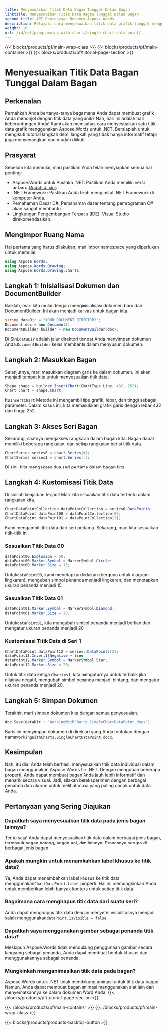 ```yaml
---
title: Menyesuaikan Titik Data Bagan Tunggal Dalam Bagan
linktitle: Menyesuaikan Titik Data Bagan Tunggal Dalam Bagan
second_title: API Pemrosesan Dokumen Aspose.Words
description: Pelajari cara menyesuaikan titik data grafik tunggal menggunakan Aspose.Words untuk .NET dalam panduan langkah demi langkah yang terperinci. Sempurnakan grafik Anda dengan penanda dan ukuran yang unik.
weight: 10
url: /id/net/programming-with-charts/single-chart-data-point/
---
```


{{< blocks/products/pf/main-wrap-class >}}
{{< blocks/products/pf/main-container >}}
{{< blocks/products/pf/tutorial-page-section >}}

# Menyesuaikan Titik Data Bagan Tunggal Dalam Bagan

## Perkenalan

Pernahkah Anda bertanya-tanya bagaimana Anda dapat membuat grafik Anda menonjol dengan titik data yang unik? Nah, hari ini adalah hari keberuntungan Anda! Kami akan membahas cara menyesuaikan satu titik data grafik menggunakan Aspose.Words untuk .NET. Bersiaplah untuk mengikuti tutorial langkah demi langkah yang tidak hanya informatif tetapi juga menyenangkan dan mudah diikuti.

## Prasyarat

Sebelum kita memulai, mari pastikan Anda telah menyiapkan semua hal penting:

-  Aspose.Words untuk Pustaka .NET: Pastikan Anda memiliki versi terbaru.[Unduh di sini](https://releases.aspose.com/words/net/).
- .NET Framework: Pastikan Anda telah menginstal .NET Framework di komputer Anda.
- Pemahaman Dasar C#: Pemahaman dasar tentang pemrograman C# akan sangat membantu.
- Lingkungan Pengembangan Terpadu (IDE): Visual Studio direkomendasikan.

## Mengimpor Ruang Nama

Hal pertama yang harus dilakukan, mari impor namespace yang diperlukan untuk memulai:

```csharp
using Aspose.Words;
using Aspose.Words.Drawing;
using Aspose.Words.Drawing.Charts;
```

## Langkah 1: Inisialisasi Dokumen dan DocumentBuilder

Baiklah, mari kita mulai dengan menginisialisasi dokumen baru dan DocumentBuilder. Ini akan menjadi kanvas untuk bagan kita.

```csharp
string dataDir = "YOUR DOCUMENT DIRECTORY";
Document doc = new Document();
DocumentBuilder builder = new DocumentBuilder(doc);
```

 Di Sini,`dataDir` adalah jalur direktori tempat Anda menyimpan dokumen Anda.`DocumentBuilder` kelas membantu dalam menyusun dokumen.

## Langkah 2: Masukkan Bagan

Selanjutnya, mari masukkan diagram garis ke dalam dokumen. Ini akan menjadi tempat kita untuk menyesuaikan titik data.

```csharp
Shape shape = builder.InsertChart(ChartType.Line, 432, 252);
Chart chart = shape.Chart;
```

 Itu`InsertChart` Metode ini mengambil tipe grafik, lebar, dan tinggi sebagai parameter. Dalam kasus ini, kita memasukkan grafik garis dengan lebar 432 dan tinggi 252.

## Langkah 3: Akses Seri Bagan

Sekarang, saatnya mengakses rangkaian dalam bagan kita. Bagan dapat memiliki beberapa rangkaian, dan setiap rangkaian berisi titik data.

```csharp
ChartSeries series0 = chart.Series[0];
ChartSeries series1 = chart.Series[1];
```

Di sini, kita mengakses dua seri pertama dalam bagan kita. 

## Langkah 4: Kustomisasi Titik Data

Di sinilah keajaiban terjadi! Mari kita sesuaikan titik data tertentu dalam rangkaian kita.

```csharp
ChartDataPointCollection dataPointCollection = series0.DataPoints;
ChartDataPoint dataPoint00 = dataPointCollection[0];
ChartDataPoint dataPoint01 = dataPointCollection[1];
```

Kami mengambil titik data dari seri pertama. Sekarang, mari kita sesuaikan titik-titik ini.

### Sesuaikan Titik Data 00

```csharp
dataPoint00.Explosion = 50;
dataPoint00.Marker.Symbol = MarkerSymbol.Circle;
dataPoint00.Marker.Size = 15;
```

 Untuk`dataPoint00`, kami menetapkan ledakan (berguna untuk diagram lingkaran), mengubah simbol penanda menjadi lingkaran, dan menetapkan ukuran penanda menjadi 15.

### Sesuaikan Titik Data 01

```csharp
dataPoint01.Marker.Symbol = MarkerSymbol.Diamond;
dataPoint01.Marker.Size = 20;
```

 Untuk`dataPoint01`, kita mengubah simbol penanda menjadi berlian dan mengatur ukuran penanda menjadi 20.

### Kustomisasi Titik Data di Seri 1

```csharp
ChartDataPoint dataPoint12 = series1.DataPoints[2];
dataPoint12.InvertIfNegative = true;
dataPoint12.Marker.Symbol = MarkerSymbol.Star;
dataPoint12.Marker.Size = 20;
```

 Untuk titik data ketiga di`series1`, kita mengaturnya untuk terbalik jika nilainya negatif, mengubah simbol penanda menjadi bintang, dan mengatur ukuran penanda menjadi 20.

## Langkah 5: Simpan Dokumen

Terakhir, mari simpan dokumen kita dengan semua penyesuaian.

```csharp
doc.Save(dataDir + "WorkingWithCharts.SingleChartDataPoint.docx");
```

 Baris ini menyimpan dokumen di direktori yang Anda tentukan dengan nama`WorkingWithCharts.SingleChartDataPoint.docx`.

## Kesimpulan

Nah, itu dia! Anda telah berhasil menyesuaikan titik data individual dalam bagan menggunakan Aspose.Words for .NET. Dengan mengubah beberapa properti, Anda dapat membuat bagan Anda jauh lebih informatif dan menarik secara visual. Jadi, silakan bereksperimen dengan berbagai penanda dan ukuran untuk melihat mana yang paling cocok untuk data Anda.

## Pertanyaan yang Sering Diajukan

### Dapatkah saya menyesuaikan titik data pada jenis bagan lainnya?

Tentu saja! Anda dapat menyesuaikan titik data dalam berbagai jenis bagan, termasuk bagan batang, bagan pai, dan lainnya. Prosesnya serupa di berbagai jenis bagan.

### Apakah mungkin untuk menambahkan label khusus ke titik data?

 Ya, Anda dapat menambahkan label khusus ke titik data menggunakan`ChartDataPoint.Label` properti. Hal ini memungkinkan Anda untuk memberikan lebih banyak konteks untuk setiap titik data.

### Bagaimana cara menghapus titik data dari suatu seri?

 Anda dapat menghapus titik data dengan menyetel visibilitasnya menjadi salah menggunakan`dataPoint.IsVisible = false`.

### Dapatkah saya menggunakan gambar sebagai penanda titik data?

Meskipun Aspose.Words tidak mendukung penggunaan gambar secara langsung sebagai penanda, Anda dapat membuat bentuk khusus dan menggunakannya sebagai penanda.

### Mungkinkah menganimasikan titik data pada bagan?

Aspose.Words untuk .NET tidak mendukung animasi untuk titik data bagan. Namun, Anda dapat membuat bagan animasi menggunakan alat lain dan menyematkannya ke dalam dokumen Word Anda.
{{< /blocks/products/pf/tutorial-page-section >}}

{{< /blocks/products/pf/main-container >}}
{{< /blocks/products/pf/main-wrap-class >}}

{{< blocks/products/products-backtop-button >}}
